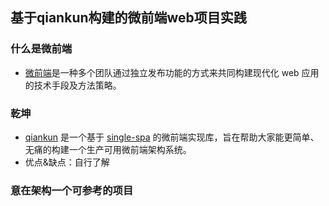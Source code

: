 ## 基于qiankun构建的微前端web项目实践

### 什么是微前端
- [微前端](https://micro-frontends.org/)是一种多个团队通过独立发布功能的方式来共同构建现代化 web 应用的技术手段及方法策略。

### 乾坤
- [qiankun](https://qiankun.umijs.org/zh/guide) 是一个基于 [single-spa](https://github.com/CanopyTax/single-spa) 的微前端实现库，旨在帮助大家能更简单、无痛的构建一个生产可用微前端架构系统。
- 优点&缺点：自行了解

### 意在架构一个可参考的项目
